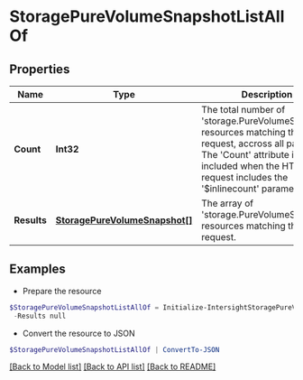 # StoragePureVolumeSnapshotListAllOf
## Properties

Name | Type | Description | Notes
------------ | ------------- | ------------- | -------------
**Count** | **Int32** | The total number of &#39;storage.PureVolumeSnapshot&#39; resources matching the request, accross all pages. The &#39;Count&#39; attribute is included when the HTTP GET request includes the &#39;$inlinecount&#39; parameter. | [optional] 
**Results** | [**StoragePureVolumeSnapshot[]**](StoragePureVolumeSnapshot.md) | The array of &#39;storage.PureVolumeSnapshot&#39; resources matching the request. | [optional] 

## Examples

- Prepare the resource
```powershell
$StoragePureVolumeSnapshotListAllOf = Initialize-IntersightStoragePureVolumeSnapshotListAllOf  -Count null `
 -Results null
```

- Convert the resource to JSON
```powershell
$StoragePureVolumeSnapshotListAllOf | ConvertTo-JSON
```

[[Back to Model list]](../README.md#documentation-for-models) [[Back to API list]](../README.md#documentation-for-api-endpoints) [[Back to README]](../README.md)

